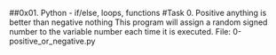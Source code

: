 ##0x01. Python - if/else, loops, functions
#Task 0. Positive anything is better than negative nothing
This program will assign a random signed number to the variable number each time it is executed.
File: 0-positive_or_negative.py
